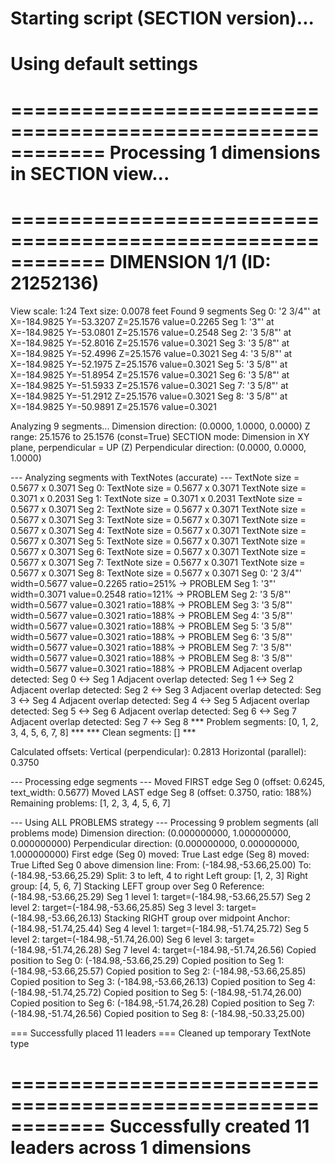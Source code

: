 ﻿
Starting script (SECTION version)...
============================================================
Using default settings
============================================================

============================================================
Processing 1 dimensions in SECTION view...
============================================================

============================================================
DIMENSION 1/1 (ID: 21252136)
============================================================
View scale: 1:24
Text size: 0.0078 feet
Found 9 segments
Seg 0: '2 3/4"' at X=-184.9825 Y=-53.3207 Z=25.1576 value=0.2265
Seg 1: '3"' at X=-184.9825 Y=-53.0801 Z=25.1576 value=0.2548
Seg 2: '3 5/8"' at X=-184.9825 Y=-52.8016 Z=25.1576 value=0.3021
Seg 3: '3 5/8"' at X=-184.9825 Y=-52.4996 Z=25.1576 value=0.3021
Seg 4: '3 5/8"' at X=-184.9825 Y=-52.1975 Z=25.1576 value=0.3021
Seg 5: '3 5/8"' at X=-184.9825 Y=-51.8954 Z=25.1576 value=0.3021
Seg 6: '3 5/8"' at X=-184.9825 Y=-51.5933 Z=25.1576 value=0.3021
Seg 7: '3 5/8"' at X=-184.9825 Y=-51.2912 Z=25.1576 value=0.3021
Seg 8: '3 5/8"' at X=-184.9825 Y=-50.9891 Z=25.1576 value=0.3021

Analyzing 9 segments...
Dimension direction: (0.0000, 1.0000, 0.0000)
Z range: 25.1576 to 25.1576 (const=True)
SECTION mode: Dimension in XY plane, perpendicular = UP (Z)
Perpendicular direction: (0.0000, 0.0000, 1.0000)

--- Analyzing segments with TextNotes (accurate) ---
TextNote size = 0.5677 x 0.3071
Seg 0: TextNote size = 0.5677 x 0.3071
TextNote size = 0.3071 x 0.2031
Seg 1: TextNote size = 0.3071 x 0.2031
TextNote size = 0.5677 x 0.3071
Seg 2: TextNote size = 0.5677 x 0.3071
TextNote size = 0.5677 x 0.3071
Seg 3: TextNote size = 0.5677 x 0.3071
TextNote size = 0.5677 x 0.3071
Seg 4: TextNote size = 0.5677 x 0.3071
TextNote size = 0.5677 x 0.3071
Seg 5: TextNote size = 0.5677 x 0.3071
TextNote size = 0.5677 x 0.3071
Seg 6: TextNote size = 0.5677 x 0.3071
TextNote size = 0.5677 x 0.3071
Seg 7: TextNote size = 0.5677 x 0.3071
TextNote size = 0.5677 x 0.3071
Seg 8: TextNote size = 0.5677 x 0.3071
Seg 0: '2 3/4"' width=0.5677 value=0.2265 ratio=251% -> PROBLEM
Seg 1: '3"' width=0.3071 value=0.2548 ratio=121% -> PROBLEM
Seg 2: '3 5/8"' width=0.5677 value=0.3021 ratio=188% -> PROBLEM
Seg 3: '3 5/8"' width=0.5677 value=0.3021 ratio=188% -> PROBLEM
Seg 4: '3 5/8"' width=0.5677 value=0.3021 ratio=188% -> PROBLEM
Seg 5: '3 5/8"' width=0.5677 value=0.3021 ratio=188% -> PROBLEM
Seg 6: '3 5/8"' width=0.5677 value=0.3021 ratio=188% -> PROBLEM
Seg 7: '3 5/8"' width=0.5677 value=0.3021 ratio=188% -> PROBLEM
Seg 8: '3 5/8"' width=0.5677 value=0.3021 ratio=188% -> PROBLEM
Adjacent overlap detected: Seg 0 <-> Seg 1
Adjacent overlap detected: Seg 1 <-> Seg 2
Adjacent overlap detected: Seg 2 <-> Seg 3
Adjacent overlap detected: Seg 3 <-> Seg 4
Adjacent overlap detected: Seg 4 <-> Seg 5
Adjacent overlap detected: Seg 5 <-> Seg 6
Adjacent overlap detected: Seg 6 <-> Seg 7
Adjacent overlap detected: Seg 7 <-> Seg 8
*** Problem segments: [0, 1, 2, 3, 4, 5, 6, 7, 8] ***
*** Clean segments: [] ***

Calculated offsets:
Vertical (perpendicular): 0.2813
Horizontal (parallel): 0.3750

--- Processing edge segments ---
Moved FIRST edge Seg 0 (offset: 0.6245, text_width: 0.5677)
Moved LAST edge Seg 8 (offset: 0.3750, ratio: 188%)
Remaining problems: [1, 2, 3, 4, 5, 6, 7]

--- Using ALL PROBLEMS strategy ---
Processing 9 problem segments (all problems mode)
Dimension direction: (0.000000000, 1.000000000, 0.000000000)
Perpendicular direction: (0.000000000, 0.000000000, 1.000000000)
First edge (Seg 0) moved: True
Last edge (Seg 8) moved: True
Lifted Seg 0 above dimension line:
From: (-184.98,-53.66,25.00)
To: (-184.98,-53.66,25.29)
Split: 3 to left, 4 to right
Left group: [1, 2, 3]
Right group: [4, 5, 6, 7]
Stacking LEFT group over Seg 0
Reference: (-184.98,-53.66,25.29)
Seg 1 level 1: target=(-184.98,-53.66,25.57)
Seg 2 level 2: target=(-184.98,-53.66,25.85)
Seg 3 level 3: target=(-184.98,-53.66,26.13)
Stacking RIGHT group over midpoint
Anchor: (-184.98,-51.74,25.44)
Seg 4 level 1: target=(-184.98,-51.74,25.72)
Seg 5 level 2: target=(-184.98,-51.74,26.00)
Seg 6 level 3: target=(-184.98,-51.74,26.28)
Seg 7 level 4: target=(-184.98,-51.74,26.56)
Copied position to Seg 0: (-184.98,-53.66,25.29)
Copied position to Seg 1: (-184.98,-53.66,25.57)
Copied position to Seg 2: (-184.98,-53.66,25.85)
Copied position to Seg 3: (-184.98,-53.66,26.13)
Copied position to Seg 4: (-184.98,-51.74,25.72)
Copied position to Seg 5: (-184.98,-51.74,26.00)
Copied position to Seg 6: (-184.98,-51.74,26.28)
Copied position to Seg 7: (-184.98,-51.74,26.56)
Copied position to Seg 8: (-184.98,-50.33,25.00)

=== Successfully placed 11 leaders ===
Cleaned up temporary TextNote type

============================================================
Successfully created 11 leaders across 1 dimensions
============================================================
